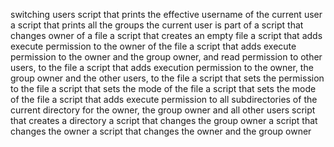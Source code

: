 switching users
script that prints the effective username of the current user
a script that prints all the groups the current user is part of
a script that changes owner of a file
a script that creates an empty file
 a script that adds execute permission to the owner of the file
 a script that adds execute permission to the owner and the group owner, and read permission to other users, to the file
 a script that adds execution permission to the owner, the group owner and the other users, to the file
a script that sets the permission to the file
 a script that sets the mode of the file
a script that sets the mode of the file
a script that adds execute permission to all subdirectories of the current directory for the owner, the group owner and all other users
script that creates a directory
a script that changes the group owner
a script that changes the owner
 a script that changes the owner and the group owner

